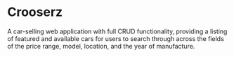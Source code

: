 # Crooserz
A car-selling web application with full CRUD functionality, providing a listing of featured and available cars for users to search through across the fields of the price range, model, location, and the year of manufacture.